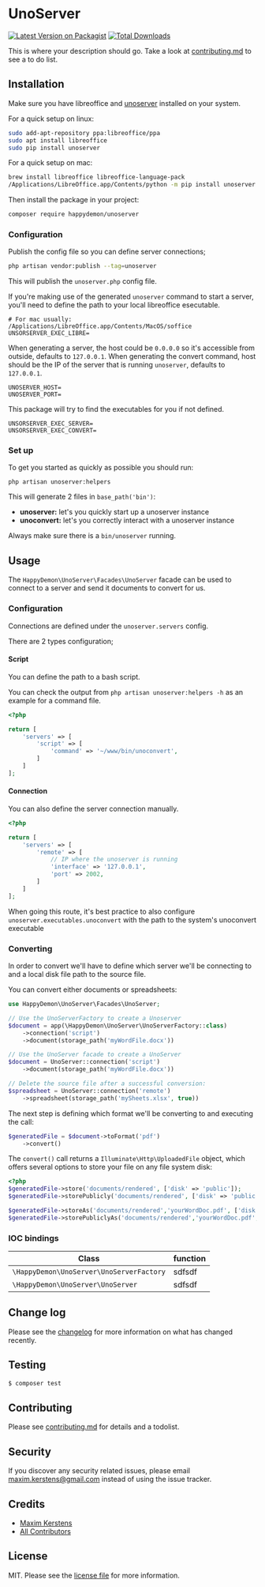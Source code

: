 # UnoServer

[![Latest Version on Packagist][ico-version]][link-packagist]
[![Total Downloads][ico-downloads]][link-downloads]

This is where your description should go. Take a look at [contributing.md](contributing.md) to see a to do list.

## Installation

Make sure you have libreoffice and [unoserver](https://github.com/unoconv/unoserver/#installation) installed on your system.

For a quick setup on linux:

``` bash
sudo add-apt-repository ppa:libreoffice/ppa
sudo apt install libreoffice
sudo pip install unoserver
```

For a quick setup on mac:

``` bash
brew install libreoffice libreoffice-language-pack
/Applications/LibreOffice.app/Contents/python -m pip install unoserver
```


Then install the package in your project:

``` bash
composer require happydemon/unoserver
```

### Configuration

Publish the config file so you can define server connections;

``` bash
php artisan vendor:publish --tag=unoserver
```
This will publish the `unoserver.php` config file.

If you're making use of the generated `unoserver` command to start a server, you'll need to define the path to your local libreoffice esecutable.
```dotenv
# For mac usually: /Applications/LibreOffice.app/Contents/MacOS/soffice
UNSORSERVER_EXEC_LIBRE=
```

When generating a server, the host could be `0.0.0.0` so it's accessible from outside, defaults to `127.0.0.1`.
When generating the convert command, host should be the IP of the server that is running `unoserver`, defaults to `127.0.0.1`.
```dotenv
UNOSERVER_HOST=
UNOSERVER_PORT=
```

This package will try to find the executables for you if not defined.
```dotenv
UNSORSERVER_EXEC_SERVER=
UNSORSERVER_EXEC_CONVERT=
```

### Set up
To get you started as quickly as possible you should run:

````shell
php artisan unoserver:helpers
````

This will generate 2 files in `base_path('bin')`:
- **unoserver:** let's you quickly start up a unoserver instance
- **unoconvert:** let's you correctly interact with a unoserver instance

Always make sure there is a `bin/unoserver` running.

## Usage
The `HappyDemon\UnoServer\Facades\UnoServer` facade can be used to connect to a server and send it documents to convert for us.

### Configuration

Connections are defined under the `unoserver.servers` config.

There are 2 types configuration;

#### Script
You can define the path to a bash script.

You can check the output from `php artisan unoserver:helpers -h` as an example for a command file.

````php
<?php

return [
    'servers' => [
        'script' => [
            'command' => '~/www/bin/unoconvert',
        ]
    ]
];
````

#### Connection
You can also define the server connection manually.

````php
<?php

return [
    'servers' => [
        'remote' => [
            // IP where the unoserver is running
            'interface' => '127.0.0.1',
            'port' => 2002,
        ]
    ]
];
````

When going this route, it's best practice to also configure `unoserver.executables.unoconvert` with the path to the system's unoconvert executable

### Converting

In order to convert we'll have to define which server we'll be connecting to and a local disk file path to the source file.

You can convert either documents or spreadsheets:

````php
use HappyDemon\UnoServer\Facades\UnoServer;

// Use the UnoServerFactory to create a Unoserver
$document = app(\HappyDemon\UnoServer\UnoServerFactory::class)
    ->connection('script')
    ->document(storage_path('myWordFile.docx'))

// Use the UnoServer facade to create a UnoServer
$document = UnoServer::connection('script')
    ->document(storage_path('myWordFile.docx'))

// Delete the source file after a successful conversion:   
$spreadsheet = UnoServer::connection('remote')
    ->spreadsheet(storage_path('mySheets.xlsx', true))
````

The next step is defining which format we'll be converting to and executing the call:

````php
$generatedFile = $document->toFormat('pdf')
    ->convert()
````

The `convert()` call returns a `Illuminate\Http\UploadedFile` object, which offers several options to store your file on any file system disk:

````php
<?php
$generatedFile->store('documents/rendered', ['disk' => 'public']);
$generatedFile->storePublicly('documents/rendered', ['disk' => 'public']);

$generatedFile->storeAs('documents/rendered','yourWordDoc.pdf', ['disk' => 'public']);
$generatedFile->storePubliclyAs('documents/rendered','yourWordDoc.pdf', ['disk' => 'public']);
````

### IOC bindings

| Class                                    | function |
|------------------------------------------|---------|
| `\HappyDemon\UnoServer\UnoServerFactory` | sdfsdf   |
| `\HappyDemon\UnoServer\UnoServer`        | sdfsdf  |

## Change log

Please see the [changelog](changelog.md) for more information on what has changed recently.

## Testing

``` bash
$ composer test
```

## Contributing

Please see [contributing.md](contributing.md) for details and a todolist.

## Security

If you discover any security related issues, please email maxim.kerstens@gmail.com instead of using the issue tracker.

## Credits

- [Maxim Kerstens][link-author]
- [All Contributors][link-contributors]

## License

MIT. Please see the [license file](license.md) for more information.

[ico-version]: https://img.shields.io/packagist/v/happydemon/unoserver.svg?style=flat-square
[ico-downloads]: https://img.shields.io/packagist/dt/happydemon/unoserver.svg?style=flat-square

[link-packagist]: https://packagist.org/packages/happydemon/unoserver
[link-downloads]: https://packagist.org/packages/happydemon/unoserver
[link-author]: https://github.com/happydemon
[link-contributors]: ../../contributors
